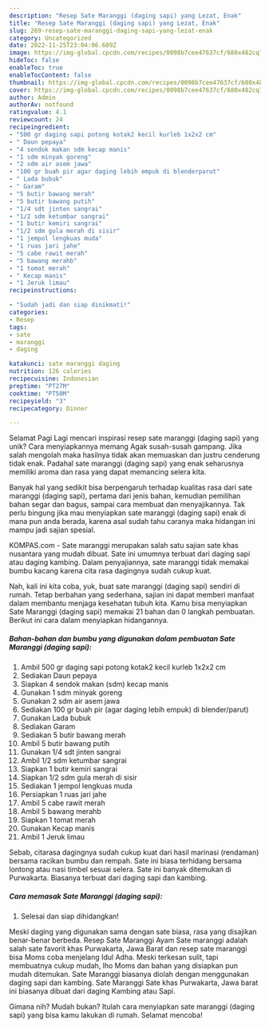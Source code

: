 ```yaml
---
description: "Resep Sate Maranggi (daging sapi) yang Lezat, Enak"
title: "Resep Sate Maranggi (daging sapi) yang Lezat, Enak"
slug: 269-resep-sate-maranggi-daging-sapi-yang-lezat-enak
category: Uncategorized
date: 2022-11-25T23:04:06.609Z
image: https://img-global.cpcdn.com/recipes/0098b7cee47637cf/680x482cq70/sate-maranggi-daging-sapi-foto-resep-utama.jpg
hideToc: false
enableToc: true
enableTocContent: false
thumbnail: https://img-global.cpcdn.com/recipes/0098b7cee47637cf/680x482cq70/sate-maranggi-daging-sapi-foto-resep-utama.jpg
cover: https://img-global.cpcdn.com/recipes/0098b7cee47637cf/680x482cq70/sate-maranggi-daging-sapi-foto-resep-utama.jpg
author: Admin
authorAv: notfound
ratingvalue: 4.1
reviewcount: 24
recipeingredient:
- "500 gr daging sapi potong kotak2 kecil kurleb 1x2x2 cm"
- " Daun pepaya"
- "4 sendok makan sdm kecap manis"
- "1 sdm minyak goreng"
- "2 sdm air asem jawa"
- "100 gr buah pir agar daging lebih empuk di blenderparut"
- " Lada bubuk"
- " Garam"
- "5 butir bawang merah"
- "5 butir bawang putih"
- "1/4 sdt jinten sangrai"
- "1/2 sdm ketumbar sangrai"
- "1 butir kemiri sangrai"
- "1/2 sdm gula merah di sisir"
- "1 jempol lengkuas muda"
- "1 ruas jari jahe"
- "5 cabe rawit merah"
- "5 bawang merahb"
- "1 tomat merah"
- " Kecap manis"
- "1 Jeruk limau"
recipeinstructions:

- "Sudah jadi dan siap dinikmati!"
categories:
- Resep
tags:
- sate
- maranggi
- daging

katakunci: sate maranggi daging 
nutrition: 126 calories
recipecuisine: Indonesian
preptime: "PT27M"
cooktime: "PT50M"
recipeyield: "3"
recipecategory: Dinner

---
```



Selamat Pagi Lagi mencari inspirasi resep sate maranggi (daging sapi) yang unik? Cara menyiapkannya memang Agak susah-susah gampang. Jika salah mengolah maka hasilnya tidak akan memuaskan dan justru cenderung tidak enak. Padahal sate maranggi (daging sapi) yang enak seharusnya memiliki aroma dan rasa yang dapat memancing selera kita.


Banyak hal yang sedikit bisa berpengaruh terhadap kualitas rasa dari sate maranggi (daging sapi), pertama dari jenis bahan, kemudian pemilihan bahan segar dan bagus, sampai cara membuat dan menyajikannya. Tak perlu bingung jika mau menyiapkan sate maranggi (daging sapi) enak di mana pun anda berada, karena asal sudah tahu caranya maka hidangan ini mampu jadi sajian spesial.

KOMPAS.com - Sate maranggi merupakan salah satu sajian sate khas nusantara yang mudah dibuat. Sate ini umumnya terbuat dari daging sapi atau daging kambing. Dalam penyajiannya, sate maranggi tidak memakai bumbu kacang karena cita rasa dagingnya sudah cukup kuat.


Nah, kali ini kita coba, yuk, buat sate maranggi (daging sapi) sendiri di rumah. Tetap berbahan yang sederhana, sajian ini dapat memberi manfaat dalam membantu menjaga kesehatan tubuh kita. Kamu bisa menyiapkan Sate Maranggi (daging sapi) memakai 21 bahan dan 0 langkah pembuatan. Berikut ini cara dalam menyiapkan hidangannya.

<!--inarticleads1-->

##### Bahan-bahan dan bumbu yang digunakan dalam pembuatan Sate Maranggi (daging sapi):

1. Ambil 500 gr daging sapi potong kotak2 kecil kurleb 1x2x2 cm
1. Sediakan  Daun pepaya
1. Siapkan 4 sendok makan (sdm) kecap manis
1. Gunakan 1 sdm minyak goreng
1. Gunakan 2 sdm air asem jawa
1. Sediakan 100 gr buah pir (agar daging lebih empuk) di blender/parut)
1. Gunakan  Lada bubuk
1. Sediakan  Garam
1. Sediakan 5 butir bawang merah
1. Ambil 5 butir bawang putih
1. Gunakan 1/4 sdt jinten sangrai
1. Ambil 1/2 sdm ketumbar sangrai
1. Siapkan 1 butir kemiri sangrai
1. Siapkan 1/2 sdm gula merah di sisir
1. Sediakan 1 jempol lengkuas muda
1. Persiapkan 1 ruas jari jahe
1. Ambil 5 cabe rawit merah
1. Ambil 5 bawang merahb
1. Siapkan 1 tomat merah
1. Gunakan  Kecap manis
1. Ambil 1 Jeruk limau


Sebab, citarasa dagingnya sudah cukup kuat dari hasil marinasi (rendaman) bersama racikan bumbu dan rempah. Sate ini biasa terhidang bersama lontong atau nasi timbel sesuai selera. Sate ini banyak ditemukan di Purwakarta. Biasanya terbuat dari daging sapi dan kambing. 

<!--inarticleads2-->

##### Cara memasak Sate Maranggi (daging sapi):


1. Selesai dan siap dihidangkan!

Meski daging yang digunakan sama dengan sate biasa, rasa yang disajikan benar-benar berbeda. Resep Sate Maranggi Ayam Sate maranggi adalah salah sate favorit khas Purwakarta, Jawa Barat dan resep sate maranggi bisa Moms coba menjelang Idul Adha. Meski terkesan sulit, tapi membuatnya cukup mudah, lho Moms dan bahan yang disiapkan pun mudah ditemukan. Sate Maranggi biasanya diolah dengan menggunakan daging sapi dan kambing. Sate Maranggi Sate khas Purwakarta, Jawa barat ini biasanya dibuat dari daging Kambing atau Sapi. 

Gimana nih? Mudah bukan? Itulah cara menyiapkan sate maranggi (daging sapi) yang bisa kamu lakukan di rumah. Selamat mencoba!
